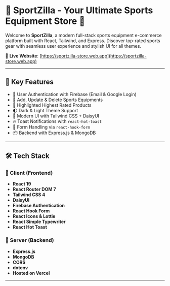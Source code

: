# 🏏 SportZilla - Your Ultimate Sports Equipment Store 🥊

Welcome to **SportZilla**, a modern full-stack sports equipment e-commerce platform built with React, Tailwind, and Express. Discover top-rated sports gear with seamless user experience and stylish UI for all themes.

🔗 **Live Website**: [https://sportzilla-store.web.app](https://sportzilla-store.web.app)

---

## 🚀 Key Features

- 🔐 User Authentication with Firebase (Email & Google Login)
- 🛒 Add, Update & Delete Sports Equipments
- 🌟 Highlighted Highest Rated Products
- 🌓 Dark & Light Theme Support
- 🎨 Modern UI with Tailwind CSS + DaisyUI
- 🔥 Toast Notifications with `react-hot-toast`
- 🧠 Form Handling via `react-hook-form`
- 📦 Backend with Express.js & MongoDB

---

## 🛠️ Tech Stack

### 🔹 Client (Frontend)
- **React 19**
- **React Router DOM 7**
- **Tailwind CSS 4**
- **DaisyUI**
- **Firebase Authentication**
- **React Hook Form**
- **React Icons & Lottie**
- **React Simple Typewriter**
- **React Hot Toast**

### 🔸 Server (Backend)
- **Express.js**
- **MongoDB**
- **CORS**
- **dotenv**
- **Hosted on Vercel**

---


